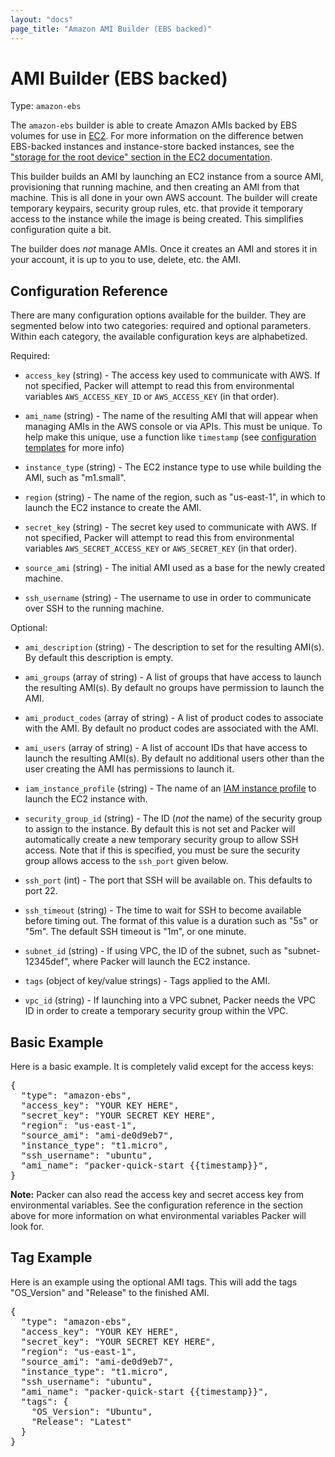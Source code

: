 ```yaml
---
layout: "docs"
page_title: "Amazon AMI Builder (EBS backed)"
---
```


# AMI Builder (EBS backed)

Type: `amazon-ebs`

The `amazon-ebs` builder is able to create Amazon AMIs backed by EBS
volumes for use in [EC2](http://aws.amazon.com/ec2/). For more information
on the difference betwen EBS-backed instances and instance-store backed
instances, see the
["storage for the root device" section in the EC2 documentation](http://docs.aws.amazon.com/AWSEC2/latest/UserGuide/ComponentsAMIs.html#storage-for-the-root-device).

This builder builds an AMI by launching an EC2 instance from a source AMI,
provisioning that running machine, and then creating an AMI from that machine.
This is all done in your own AWS account. The builder will create temporary
keypairs, security group rules, etc. that provide it temporary access to
the instance while the image is being created. This simplifies configuration
quite a bit.

The builder does _not_ manage AMIs. Once it creates an AMI and stores it
in your account, it is up to you to use, delete, etc. the AMI.

## Configuration Reference

There are many configuration options available for the builder. They are
segmented below into two categories: required and optional parameters. Within
each category, the available configuration keys are alphabetized.

Required:

* `access_key` (string) - The access key used to communicate with AWS.
  If not specified, Packer will attempt to read this from environmental
  variables `AWS_ACCESS_KEY_ID` or `AWS_ACCESS_KEY` (in that order).

* `ami_name` (string) - The name of the resulting AMI that will appear
  when managing AMIs in the AWS console or via APIs. This must be unique.
  To help make this unique, use a function like `timestamp` (see
  [configuration templates](/docs/templates/configuration-templates.html) for more info)

* `instance_type` (string) - The EC2 instance type to use while building
  the AMI, such as "m1.small".

* `region` (string) - The name of the region, such as "us-east-1", in which
  to launch the EC2 instance to create the AMI.

* `secret_key` (string) - The secret key used to communicate with AWS.
  If not specified, Packer will attempt to read this from environmental
  variables `AWS_SECRET_ACCESS_KEY` or `AWS_SECRET_KEY` (in that order).

* `source_ami` (string) - The initial AMI used as a base for the newly
  created machine.

* `ssh_username` (string) - The username to use in order to communicate
  over SSH to the running machine.

Optional:

* `ami_description` (string) - The description to set for the resulting
  AMI(s). By default this description is empty.

* `ami_groups` (array of string) - A list of groups that have access
  to launch the resulting AMI(s). By default no groups have permission
  to launch the AMI.

* `ami_product_codes` (array of string) - A list of product codes to
  associate with the AMI. By default no product codes are associated with
  the AMI.

* `ami_users` (array of string) - A list of account IDs that have access
  to launch the resulting AMI(s). By default no additional users other than the user
  creating the AMI has permissions to launch it.

* `iam_instance_profile` (string) - The name of an
  [IAM instance profile](http://docs.aws.amazon.com/IAM/latest/UserGuide/instance-profiles.html)
  to launch the EC2 instance with.

* `security_group_id` (string) - The ID (_not_ the name) of the security
  group to assign to the instance. By default this is not set and Packer
  will automatically create a new temporary security group to allow SSH
  access. Note that if this is specified, you must be sure the security
  group allows access to the `ssh_port` given below.

* `ssh_port` (int) - The port that SSH will be available on. This defaults
  to port 22.

* `ssh_timeout` (string) - The time to wait for SSH to become available
  before timing out. The format of this value is a duration such as "5s"
  or "5m". The default SSH timeout is "1m", or one minute.

* `subnet_id` (string) - If using VPC, the ID of the subnet, such as
  "subnet-12345def", where Packer will launch the EC2 instance.

* `tags` (object of key/value strings) - Tags applied to the AMI.

* `vpc_id` (string) - If launching into a VPC subnet, Packer needs the
  VPC ID in order to create a temporary security group within the VPC.

## Basic Example

Here is a basic example. It is completely valid except for the access keys:

<pre class="prettyprint">
{
  "type": "amazon-ebs",
  "access_key": "YOUR KEY HERE",
  "secret_key": "YOUR SECRET KEY HERE",
  "region": "us-east-1",
  "source_ami": "ami-de0d9eb7",
  "instance_type": "t1.micro",
  "ssh_username": "ubuntu",
  "ami_name": "packer-quick-start {{timestamp}}",
}
</pre>

<div class="alert alert-block alert-info">
<strong>Note:</strong> Packer can also read the access key and secret
access key from environmental variables. See the configuration reference in
the section above for more information on what environmental variables Packer
will look for.
</div>

## Tag Example

Here is an example using the optional AMI tags. This will add the tags
"OS_Version" and "Release" to the finished AMI.

<pre class="prettyprint">
{
  "type": "amazon-ebs",
  "access_key": "YOUR KEY HERE",
  "secret_key": "YOUR SECRET KEY HERE",
  "region": "us-east-1",
  "source_ami": "ami-de0d9eb7",
  "instance_type": "t1.micro",
  "ssh_username": "ubuntu",
  "ami_name": "packer-quick-start {{timestamp}}",
  "tags": {
    "OS_Version": "Ubuntu",
    "Release": "Latest"
  }
}
</pre>
